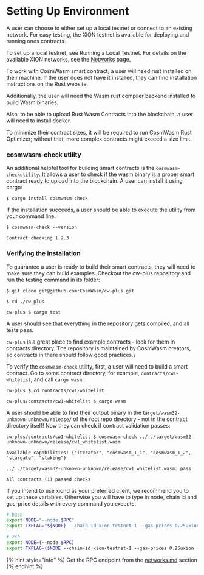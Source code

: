 # Setting Up Environment

A user can choose to either set up a local testnet or connect to an existing network. For easy testing, the XION testnet is available for deploying and running ones contracts.

To set up a local testnet, see Running a Local Testnet. For details on the available XION networks, see the [Networks](../../networks.md) page.

To work with CosmWasm smart contract, a user will need rust installed on their machine. If the user does not have it installed, they can find installation instructions on the Rust website.

Additionally, the user will need the Wasm rust compiler backend installed to build Wasm binaries.&#x20;

Also, to be able to upload Rust Wasm Contracts into the blockchain, a user will need to install docker.&#x20;

&#x20;To minimize their contract sizes, it will be required to run CosmWasm Rust Optimizer; without that, more complex contracts might exceed a size limit.&#x20;



### cosmwasm-check utility

An additional helpful tool for building smart contracts is the `cosmwasm-checkutility`. It allows a user to check if the wasm binary is a proper smart contract ready to upload into the blockchain. A user can install it using cargo:

`$ cargo install cosmwasm-check`

If the installation succeeds, a user should be able to execute the utility from your command line.

`$ cosmwasm-check --version`

`Contract checking 1.2.3`



### Verifying the installation

To guarantee a user is ready to build their smart contracts, they will need to make sure they can build examples. Checkout the cw-plus repository and run the testing command in its folder:

`$ git clone git@github.com:CosmWasm/cw-plus.git`

`$ cd ./cw-plus`

`cw-plus $ cargo test`

A user should see that everything in the repository gets compiled, and all tests pass.

`cw-plus` is a great place to find example contracts - look for them in contracts directory. The repository is maintained by CosmWasm creators, so contracts in there should follow good practices.\


To verify the `cosmwasm-check` utility, first, a user will need to build a smart contract. Go to some contract directory, for example, `contracts/cw1-whitelist`, and call `cargo wasm`:

`cw-plus $ cd contracts/cw1-whitelist`

`cw-plus/contracts/cw1-whitelist $ cargo wasm`



A user should be able to find their output binary in the t`arget/wasm32-unknown-unknown/release/` of the root repo directory - not in the contract directory itself! Now they can check if contract validation passes:

`cw-plus/contracts/cw1-whitelist $ cosmwasm-check ../../target/wasm32-unknown-unknown/release/cw1_whitelist.wasm`

`Available capabilities: {"iterator", "cosmwasm_1_1", "cosmwasm_1_2", "stargate", "staking"}`

`../../target/wasm32-unknown-unknown/release/cw1_whitelist.wasm: pass`

`All contracts (1) passed checks!`

If you intend to use xiond as your preferred client, we recommend you to set up these variables. Otherwise you will have to type in node, chain id and gas-price details with every command you execute.

```bash
# bash
export NODE="--node $RPC"
export TXFLAG="${NODE} --chain-id xion-testnet-1 --gas-prices 0.25uxion --gas auto --gas-adjustment 1.4"

# zsh
export NODE=(--node $RPC)
export TXFLAG=($NODE --chain-id xion-testnet-1 --gas-prices 0.25uxion --gas auto --gas-adjustment 1.4)
```

{% hint style="info" %}
Get the RPC endpoint from the [networks.md](../../networks.md "mention") section
{% endhint %}


